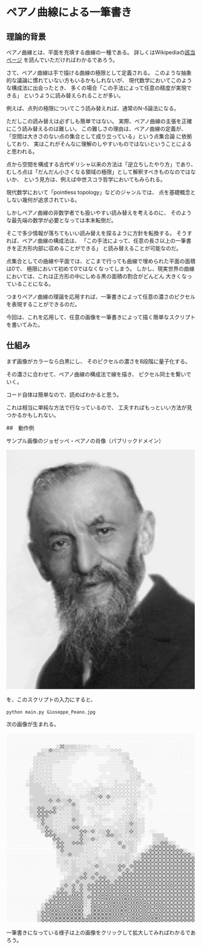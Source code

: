 # ペアノ曲線による一筆書き

## 理論的背景

ペアノ曲線とは、平面を充填する曲線の一種である。
詳しくはWikipediaの[該当ページ](https://ja.wikipedia.org/wiki/%E3%83%9A%E3%82%A2%E3%83%8E%E6%9B%B2%E7%B7%9A)
を読んでいただければわかるであろう。

さて、ペアノ曲線は手で描ける曲線の極限として定義される。
このような抽象的な議論に慣れていない方もいるかもしれないが、
現代数学においてこのような構成法に出会ったとき、
多くの場合「この手法によって任意の精度が実現できる」
というように読み替えられることが多い。

例えば、点列の極限についてこう読み替えれば、通常のN-δ論法になる。

ただしこの読み替えは必ずしも簡単ではない。
実際、ペアノ曲線の主張を正確にこう読み替えるのは難しい。
この難しさの理由は、ペアノ曲線の定義が、
「空間は大きさのない点の集合として成り立っている」という点集合論
に依拠しており、
実はこれがそんなに理解のしやすいものではないということによると思われる。

点から空間を構成する古代ギリシャ以来の方法は「逆立ちしたやり方」であり、
むしろ点は「だんだん小さくなる領域の極限」として解釈すべきものなのではないか、
という見方は、例えば中世スコラ哲学においてもみられる。

現代数学において「pointless topology」などのジャンルでは、
点を基礎概念としない幾何が追求されている。

しかしペアノ曲線の非数学者でも扱いやすい読み替えを考えるのに、
そのような最先端の数学が必要となっては本末転倒だ。

そこで多少情報が落ちてもいい読み替えを探るように方針を転換する。
そうすれば、ペアノ曲線の構成法は、
「この手法によって、任意の長さ以上の一筆書きを正方形内部に収めることができる」
と読み替えることが可能なのだ。

点集合としての曲線や平面では、どこまで行っても曲線で埋められた平面の面積は0で、
極限において初めて0ではなくなってしまう。
しかし、現実世界の曲線においては、これは正方形の中にしめる黒の面積の割合がどんどん
大きくなっていることになる。

つまりペアノ曲線の理論を応用すれば、一筆書きによって任意の濃さのピクセルを表現することができるのだ。

今回は、これを応用して、任意の画像を一筆書きによって描く簡単なスクリプトを書いてみた。

## 仕組み

まず画像がカラーなら白黒にし、
そのピクセルの濃さを8段階に量子化する。

その濃さに合わせて、ペアノ曲線の構成法で線を描き、
ピクセル同士を繋いでいく。

コード自体は簡単なので、読めばわかると思う。

これは相当に単純な方法で行なっているので、
工夫すればもっといい方法が見つかるかもしれない。

##　動作例

サンプル画像のジョゼッぺ・ペアノの肖像（パブリックドメイン）

<img src="https://raw.githubusercontent.com/tannakaken/peanocurvestroke/master/Giuseppe_Peano.jpg" width="500">

を、このスクリプトの入力にすると、

`python main.py Gioseppe_Peano.jpg`

次の画像が生まれる。

<img src="https://raw.githubusercontent.com/tannakaken/peanocurvestroke/master/Giuseppe_Peano_peanocurved.sample.png" width="500">

一筆書きになっている様子は上の画像をクリックして拡大してみればわかるであろう。
